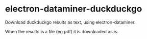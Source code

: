 # electron-dataminer-duckduckgo

Download duckduckgo results as text, using electron-dataminer.

When the results is a file (eg pdf) it is downloaded as is.
